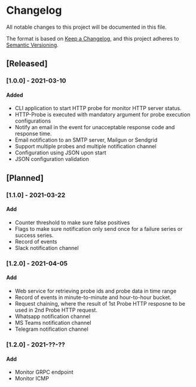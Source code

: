 # Changelog

All notable changes to this project will be documented in this file.

The format is based on [Keep a Changelog](https://keepachangelog.com/en/1.0.0/),
and this project adheres to [Semantic Versioning](https://semver.org/spec/v2.0.0.html).

## [Released]

### [1.0.0] - 2021-03-10

#### Added

- CLI application to start HTTP probe for monitor HTTP server status.
- HTTP-Probe is executed with mandatory argument for probe execution configurations
- Notify an email in the event for unacceptable response code and response time.
- Email notification to an SMTP server, Mailgun or Sendgrid
- Support multiple probes and multiple notification channel
- Configuration using JSON upon start
- JSON configuration validation

## [Planned]

### [1.1.0] - 2021-03-22

#### Add

- Counter threshold to make sure false positives
- Flags to make sure notification only send once for a failure series or success series.
- Record of events
- Slack notification channel

### [1.2.0] - 2021-04-05

#### Add

- Web service for retrieving probe ids and probe data in time range
- Record of events in minute-to-minute and hour-to-hour bucket.
- Request chaining, where the result of 1st Probe HTTP resposne to be used in 2nd Probe HTTP request.
- Whatsapp notification channel
- MS Teams notification channel
- Telegram notification channel

### [1.2.0] - 2021-??-??

#### Add

- Monitor GRPC endpoint
- Monitor ICMP